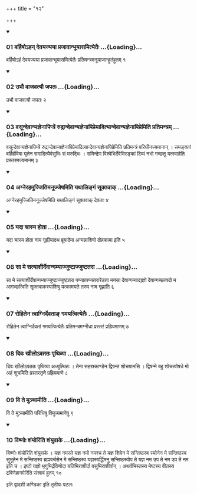 +++
title = "१२"

+++

<div class="js_include" includetitle="true" newlevelforh1="3" unfilled="" url="/vedAH_yajuH/taittirIyam/sUtram/ApastambaH/shrautam/vishvAsa-prastutiH/04/12/01_barhiSho-han_devayajyayA_prajAvAnbhUyAsamityetaiH.md">
<details open><summary><h3>01 बर्हिषोऽहन् देवयज्यया प्रजावान्भूयासमित्येतैः ...{Loading}...</h3></summary>

बर्हिषोऽहं देवयज्यया प्रजावान्भूयासमित्येतैः प्रतिमन्त्रमनूयाजान्हुतंहुतम् १
</details>
</div>


<div class="js_include" includetitle="true" newlevelforh1="3" unfilled="" url="/vedAH_yajuH/taittirIyam/sUtram/ApastambaH/shrautam/vishvAsa-prastutiH/04/12/02_ubhau_vAjavatyau_japataH.md">
<details open><summary><h3>02 उभौ वाजवत्यौ जपतः ...{Loading}...</h3></summary>

उभौ वाजवत्यौ जपतः २
</details>
</div>


<div class="js_include" includetitle="true" newlevelforh1="3" unfilled="" url="/vedAH_yajuH/taittirIyam/sUtram/ApastambaH/shrautam/vishvAsa-prastutiH/04/12/03_vasUndevAnyajnenApiptreM_rudrAndevAnyajnenApipremAdityAndevAnyajnenApipremiti_pratimantram.md">
<details open><summary><h3>03 वसून्देवान्यज्ञेनापिप्त्रें रुद्रान्देवान्यज्ञेनापिप्रेमादित्यान्देवान्यज्ञेनापिप्रेमिति प्रतिमन्त्रम् ...{Loading}...</h3></summary>

वसून्देवान्यज्ञेनापिप्त्रें रुद्रान्देवान्यज्ञेनापिप्रेमादित्यान्देवान्यज्ञेनापिप्रेमिति प्रतिमन्त्रं परिधीनज्यमानान् । समङ्क्तां बर्हिर्हविषा घृतेन समादित्यैर्वसुभिः सं मरुद्भिः । समिन्द्रेण विश्वेभिर्देवेभिरङ्कां दिव्यं नभो गच्छतु यत्स्वाहेति प्रस्तरमज्यमानम् ३
</details>
</div>


<div class="js_include" includetitle="true" newlevelforh1="3" unfilled="" url="/vedAH_yajuH/taittirIyam/sUtram/ApastambaH/shrautam/vishvAsa-prastutiH/04/12/04_agnerahamujjitimanUjjeShamiti_yathAlingaM_sUktavAk.md">
<details open><summary><h3>04 अग्नेरहमुज्जितिमनूज्जेषमिति यथालिङ्गं सूक्तवाक् ...{Loading}...</h3></summary>

अग्नेरहमुज्जितिमनूज्जेषमिति यथालिङ्गं सूक्तवाक् देवताः ४
</details>
</div>


<div class="js_include" includetitle="true" newlevelforh1="3" unfilled="" url="/vedAH_yajuH/taittirIyam/sUtram/ApastambaH/shrautam/vishvAsa-prastutiH/04/12/05_yadA_chAsya_hotA.md">
<details open><summary><h3>05 यदा चास्य होता ...{Loading}...</h3></summary>

यदा चास्य होता नाम गृह्णीयादथ ब्रूयादेमा अग्मन्नाशिषो दोहकामा इति ५
</details>
</div>


<div class="js_include" includetitle="true" newlevelforh1="3" unfilled="" url="/vedAH_yajuH/taittirIyam/sUtram/ApastambaH/shrautam/vishvAsa-prastutiH/04/12/06_sA_me_satyAshIrdevAngamyAjjuShTAjjuShTatarA.md">
<details open><summary><h3>06 सा मे सत्याशीर्देवान्गम्याज्जुष्टाज्जुष्टतरा ...{Loading}...</h3></summary>

सा मे सत्याशीर्देवान्गम्याज्जुष्टाज्जुष्टतरा पण्यात्पण्यतरारेडता मनसा देवान्गम्याद्यज्ञो देवान्गच्छत्वदो म आगच्छत्विति सूक्तवाकस्याशिषु यत्कामयते तस्य नाम गृह्णाति ६
</details>
</div>


<div class="js_include" includetitle="true" newlevelforh1="3" unfilled="" url="/vedAH_yajuH/taittirIyam/sUtram/ApastambaH/shrautam/vishvAsa-prastutiH/04/12/07_rohitena_tvAgnirdevatA~N_gamayatvityetaiH.md">
<details open><summary><h3>07 रोहितेन त्वाग्निर्देवताङ् गमयत्वित्येतैः ...{Loading}...</h3></summary>

रोहितेन त्वाग्निर्देवतां गमयत्वित्येतैः प्रतिमन्त्रमग्नीधा प्रस्तरं प्रह्रियमाणम् ७
</details>
</div>


<div class="js_include" includetitle="true" newlevelforh1="3" unfilled="" url="/vedAH_yajuH/taittirIyam/sUtram/ApastambaH/shrautam/vishvAsa-prastutiH/04/12/08_divaH_khIlo-vatataH_pRthivyA.md">
<details open><summary><h3>08 दिवः खीलोऽवततः पृथिव्या ...{Loading}...</h3></summary>

दिवः खीलोऽवततः पृथिव्या अध्युत्थितः । तेना सहस्रकाण्डेन द्विषन्तं शोचयामसि । द्विषन्मे बहु शोचत्वोषधे मो अहं शुचमिति प्रस्तरतृणे प्रह्रियमाणे ८
</details>
</div>


<div class="js_include" includetitle="true" newlevelforh1="3" unfilled="" url="/vedAH_yajuH/taittirIyam/sUtram/ApastambaH/shrautam/vishvAsa-prastutiH/04/12/09_vi_te_munchAmIti.md">
<details open><summary><h3>09 वि ते मुञ्चामीति ...{Loading}...</h3></summary>

वि ते मुञ्चामीति परिधिषु विमुच्यमानेषु ९
</details>
</div>


<div class="js_include" includetitle="true" newlevelforh1="3" unfilled="" url="/vedAH_yajuH/taittirIyam/sUtram/ApastambaH/shrautam/vishvAsa-prastutiH/04/12/10_viShNoH_shaMyoriti_shaMyuvAke.md">
<details open><summary><h3>10 विष्णोः शंयोरिति शंयुवाके ...{Loading}...</h3></summary>

विष्णोः शंयोरिति शंयुवाके । यज्ञ नमस्ते यज्ञ नमो नमश्च ते यज्ञ शिवेन मे सन्तिष्ठस्व स्योनेन मे सन्तिष्ठस्व सुभूतेन मे सन्तिष्ठस्व ब्रह्मवर्चसेन मे सन्तिष्ठस्व यज्ञस्यर्द्धिमनु सन्तिष्ठस्वोप ते यज्ञ नम उप ते नम उप ते नम इति च । इष्टो यज्ञो भृगुभिर्द्रविणोदा यतिभिराशीर्दा वसुभिराशीर्वान् । अथर्वभिस्तस्य मेष्टस्य वीतस्य द्रविणेहागमेरिति संस्रावं हुतम् १०
</details>
</div>



  
इति द्वादशी कण्डिका 
इति तृतीयः पटलः
